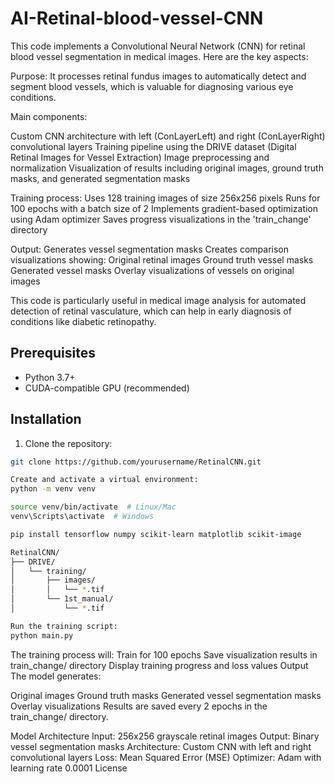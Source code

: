 # AI-Retinal-blood-vessel-CNN
This code implements a Convolutional Neural Network (CNN) for retinal blood vessel segmentation in medical images. Here are the key aspects:

Purpose: It processes retinal fundus images to automatically detect and segment blood vessels, which is valuable for diagnosing various eye conditions.

Main components:

Custom CNN architecture with left (ConLayerLeft) and right (ConLayerRight) convolutional layers
Training pipeline using the DRIVE dataset (Digital Retinal Images for Vessel Extraction)
Image preprocessing and normalization
Visualization of results including original images, ground truth masks, and generated segmentation masks

Training process:
Uses 128 training images of size 256x256 pixels
Runs for 100 epochs with a batch size of 2
Implements gradient-based optimization using Adam optimizer
Saves progress visualizations in the 'train_change' directory

Output:
Generates vessel segmentation masks
Creates comparison visualizations showing:
Original retinal images
Ground truth vessel masks
Generated vessel masks
Overlay visualizations of vessels on original images

This code is particularly useful in medical image analysis for automated detection of retinal vasculature, which can help in early diagnosis of conditions like diabetic retinopathy.

## Prerequisites

- Python 3.7+
- CUDA-compatible GPU (recommended)

## Installation

1. Clone the repository:
```bash
git clone https://github.com/yourusername/RetinalCNN.git

Create and activate a virtual environment:
python -m venv venv

source venv/bin/activate  # Linux/Mac
venv\Scripts\activate  # Windows

pip install tensorflow numpy scikit-learn matplotlib scikit-image

RetinalCNN/
├── DRIVE/
│   └── training/
│       ├── images/
│       │   └── *.tif
│       └── 1st_manual/
│           └── *.tif

Run the training script:
python main.py

```
The training process will:
Train for 100 epochs
Save visualization results in train_change/ directory
Display training progress and loss values
Output
The model generates:

Original images
Ground truth masks
Generated vessel segmentation masks
Overlay visualizations
Results are saved every 2 epochs in the train_change/ directory.

Model Architecture
Input: 256x256 grayscale retinal images
Output: Binary vessel segmentation masks
Architecture: Custom CNN with left and right convolutional layers
Loss: Mean Squared Error (MSE)
Optimizer: Adam with learning rate 0.0001
License

